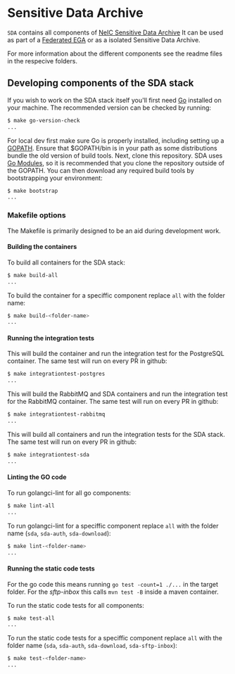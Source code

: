 # Sensitive Data Archive

`SDA` contains all components of [NeIC Sensitive Data Archive](https://neic-sda.readthedocs.io/en/latest/) It can be used as part of a [Federated EGA](https://ega-archive.org/federated) or as a isolated Sensitive Data Archive.

For more information about the different components see the readme files in the respecive folders.

## Developing components of the SDA stack

If you wish to work on the SDA stack itself you'll first need [Go](https://www.golang.org/) installed on your machine. The recommended version can be checked by running:

```sh
$ make go-version-check
...
```

For local dev first make sure Go is properly installed, including setting up a [GOPATH](https://golang.org/doc/code.html#GOPATH). Ensure that $GOPATH/bin is in your path as some distributions bundle the old version of build tools. Next, clone this repository. SDA uses [Go Modules](https://github.com/golang/go/wiki/Modules), so it is recommended that you clone the repository outside of the GOPATH. You can then download any required build tools by bootstrapping your environment:

```sh
$ make bootstrap
...
```

### Makefile options

The Makefile is primarily designed to be an aid during development work.

#### Building the containers

To build all containers for the SDA stack:

```sh
$ make build-all
...
```

To build the container for a speciffic component replace `all` with the folder name:

```sh
$ make build-<folder-name>
...
```

#### Running the integration tests

This will build the container and run the integration test for the PostgreSQL container. The same test will run on every PR in github:

```sh
$ make integrationtest-postgres
...
```

This will build the RabbitMQ and SDA containers and run the integration test for the RabbitMQ container. The same test will run on every PR in github:

```sh
$ make integrationtest-rabbitmq
...
```

This will build all containers and run the integration tests for the SDA stack. The same test will run on every PR in github:

```sh
$ make integrationtest-sda
...
```

#### Linting the GO code

To run golangci-lint for all go components:

```sh
$ make lint-all
...
```

To run golangci-lint for a speciffic component replace `all` with the folder name (`sda`, `sda-auth`, `sda-download`):

```sh
$ make lint-<folder-name>
...
```

#### Running the static code tests

For the go code this means running `go test -count=1 ./...` in the target folder. For the *sftp-inbox* this calls `mvn test -B` inside a maven container.

To run the static code tests for all components:

```sh
$ make test-all
...
```

To run the static code tests for a speciffic component replace `all` with the folder name (`sda`, `sda-auth`, `sda-download`, `sda-sftp-inbox`):

```sh
$ make test-<folder-name>
...
```
